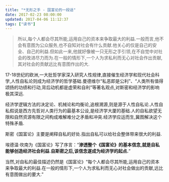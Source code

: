 ```yaml
---
title: "*无形之手 - 国富论的一段话"
date: 2017-02-23 08:00:00
updated: 2017-04-06 11:12:37
tags: ["读书"]
---
```

>所以,每个人都会尽其所能,运用自己的资本来争取最大的利益.一般而言,他不会有意图为公众服务,也不自知对社会有什么贡献.他关心的仅是自己的安全、自己的利益.但如此一来,他就好像被一只无形之手引领,在不自觉中对社会的改进尽力而为.在一般的情形下,一个人为求私利而无心对社会作出贡献,其对社会的贡献远比有意图作出的大.

17-18世纪的欧洲,一大批哲学家深入研究人性规律,直接催生经济学和现代社会科学,人性自私论则成为经济学的哲学基础.曼德维尔“私恶即是公利”、“人类所有值得颂扬的功绩和行动,背后动机都是虚荣和自利”等著名观点,对斯密和经济学的影响极其深远.

经济学逻辑方法的决定论、机械论和均衡论,追根溯源,则是源于人性自私论.人性自私假说是西方先哲对人类行为的最基本公设,是经济学大厦的基础.人的自私欲望无限和自然资源有限之间构成难解难分之矛盾和冲突.经济学应运而生,冀图解决这个特殊矛盾.

斯密《国富论》主要是阐释自私的好处.指出自私可以给社会整体带来很大的利益.

埃德温·坎南为《国富论》写了序言：“**渗透整个《国富论》的基本信念,就是自私能够创造经济社会利益.自斯密之后,该信念遂成为经济学的起点.**”

当然,对自私的最佳描述仍然是《国富论》“每个人都会尽其所能,运用自己的资本来争取最大的利益.在一般的情形下,一个人为求私利而无心对社会做出的贡献,远比有意图做出的要大.”

  

